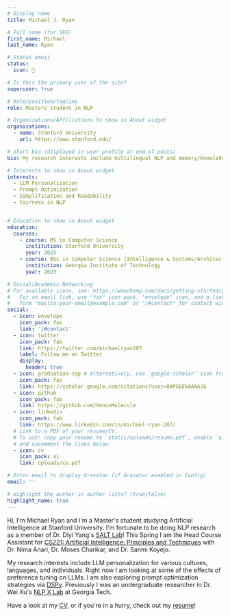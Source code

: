 ```yaml
---
# Display name
title: Michael J. Ryan

# Full name (for SEO)
first_name: Michael
last_name: Ryan

# Status emoji
status:
  icon: 👾

# Is this the primary user of the site?
superuser: true

# Role/position/tagline
role: Masters student in NLP

# Organizations/Affiliations to show in About widget
organizations:
  - name: Stanford University
    url: https://www.stanford.edu/

# Short bio (displayed in user profile at end of posts)
bio: My research interests include multilingual NLP and memory/knowledge modeling

# Interests to show in About widget
interests:
  - LLM Personalization
  - Prompt Optimization
  - Simplification and Readability
  - Fairness in NLP


# Education to show in About widget
education:
  courses:
    - course: MS in Computer Science
      institution: Stanford University
      year: 2025
    - course: BSc in Computer Science (Intelligence & Systems/Architecture)
      institution: Georgia Institute of Technology
      year: 2023

# Social/Academic Networking
# For available icons, see: https://wowchemy.com/docs/getting-started/page-builder/#icons
#   For an email link, use "fas" icon pack, "envelope" icon, and a link in the
#   form "mailto:your-email@example.com" or "/#contact" for contact widget.
social:
  - icon: envelope
    icon_pack: fas
    link: '/#contact'
  - icon: twitter
    icon_pack: fab
    link: https://twitter.com/michaelryan207
    label: Follow me on Twitter
    display:
      header: true
  - icon: graduation-cap # Alternatively, use `google-scholar` icon from `ai` icon pack
    icon_pack: fas
    link: https://scholar.google.com/citations?user=8APGEEkAAAAJ&
  - icon: github
    icon_pack: fab
    link: https://github.com/XenonMolecule
  - icon: linkedin
    icon_pack: fab
    link: https://www.linkedin.com/in/michael-ryan-207/
  # Link to a PDF of your resume/CV.
  # To use: copy your resume to `static/uploads/resume.pdf`, enable `ai` icons in `params.yaml`,
  # and uncomment the lines below.
  - icon: cv
    icon_pack: ai
    link: uploads/cv.pdf

# Enter email to display Gravatar (if Gravatar enabled in Config)
email: ''

# Highlight the author in author lists? (true/false)
highlight_name: true
---
```


Hi, I'm Michael Ryan and I'm a Master's student studying Artificial Intelligence at Stanford University.  I'm fortunate to be doing NLP research as a member of Dr. Diyi Yang's [SALT Lab](https://cs.stanford.edu/~diyiy/group.html)!  This Spring I am the Head Course Assistant for [CS221: Artificial Intelligence: Principles and Techniques](https://stanford-cs221.github.io/spring2024/) with Dr. Nima Anari, Dr. Moses Charikar, and Dr. Sanmi Koyejo.

My research interests include LLM personalization for various cultures, languages, and individuals.  Right now I am looking at some of the effects of preference tuning on LLMs.  I am also exploring prompt optimization strategies via [DSPy](https://github.com/stanfordnlp/dspy/tree/main). Previously I was an undergraduate researcher in Dr. Wei Xu's [NLP X Lab](https://cocoxu.github.io/#advise) at Georgia Tech.

Have a look at my [CV](/uploads/cv.pdf), or if you're in a hurry, check out my [resume](/uploads/resume.pdf)!